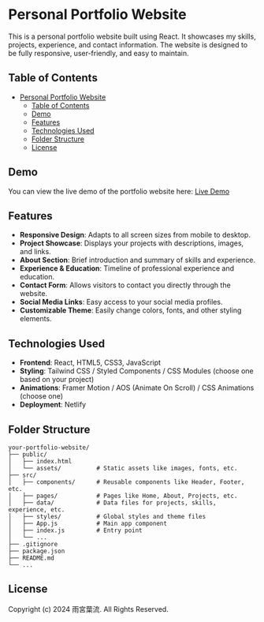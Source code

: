 # Personal Portfolio Website

This is a personal portfolio website built using React. It showcases my skills, projects, experience, and contact information. The website is designed to be fully responsive, user-friendly, and easy to maintain.

## Table of Contents

- [Personal Portfolio Website](#personal-portfolio-website)
  - [Table of Contents](#table-of-contents)
  - [Demo](#demo)
  - [Features](#features)
  - [Technologies Used](#technologies-used)
  - [Folder Structure](#folder-structure)
  - [License](#license)

## Demo

You can view the live demo of the portfolio website here: [Live Demo](https://your-portfolio-site-url.com)

## Features

- **Responsive Design**: Adapts to all screen sizes from mobile to desktop.
- **Project Showcase**: Displays your projects with descriptions, images, and links.
- **About Section**: Brief introduction and summary of skills and experience.
- **Experience & Education**: Timeline of professional experience and education.
- **Contact Form**: Allows visitors to contact you directly through the website.
- **Social Media Links**: Easy access to your social media profiles.
- **Customizable Theme**: Easily change colors, fonts, and other styling elements.

## Technologies Used

- **Frontend**: React, HTML5, CSS3, JavaScript
- **Styling**: Tailwind CSS / Styled Components / CSS Modules (choose one based on your project)
- **Animations**: Framer Motion / AOS (Animate On Scroll) / CSS Animations (choose one)
- **Deployment**: Netlify

## Folder Structure

```
your-portfolio-website/
├── public/
│   ├── index.html
│   └── assets/          # Static assets like images, fonts, etc.
├── src/
│   ├── components/      # Reusable components like Header, Footer, etc.
│   ├── pages/           # Pages like Home, About, Projects, etc.
│   ├── data/            # Data files for projects, skills, experience, etc.
│   ├── styles/          # Global styles and theme files
│   ├── App.js           # Main app component
│   ├── index.js         # Entry point
│   └── ...
├── .gitignore
├── package.json
├── README.md
└── ...
```

## License

Copyright (c) 2024 雨宮葉流. All Rights Reserved.